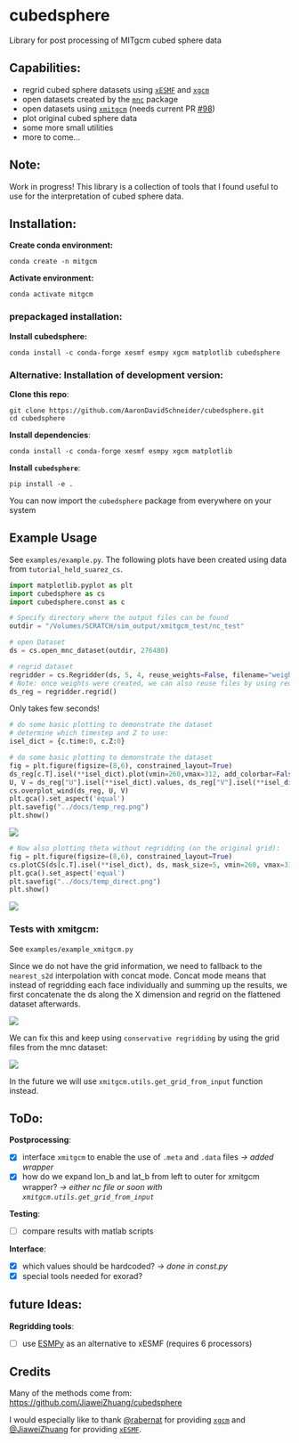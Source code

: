 # cubedsphere
Library for post processing of MITgcm cubed sphere data

## Capabilities:
- regrid cubed sphere datasets using [`xESMF`](https://xesmf.readthedocs.io/en/latest/) and [`xgcm`](https://xgcm.readthedocs.io/en/latest/)
- open datasets created by the [`mnc`](https://mitgcm.readthedocs.io/en/latest/outp_pkgs/outp_pkgs.html#netcdf-i-o-pkg-mnc) package
- open datasets using [`xmitgcm`](https://xmitgcm.readthedocs.io/en/latest/) (needs current PR [#98](https://github.com/MITgcm/xmitgcm/pull/98)) 
- plot original cubed sphere data
- some more small utilities
- more to come...

## Note:
Work in progress! This library is a collection of tools that I found useful to use for the interpretation of cubed sphere data.

## Installation:
**Create conda environment:**<br>
```shell
conda create -n mitgcm
```

**Activate environment:**<br>
```shell
conda activate mitgcm
```

### prepackaged installation:

**Install cubedsphere:**<br>
```shell
conda install -c conda-forge xesmf esmpy xgcm matplotlib cubedsphere
```

### Alternative: Installation of development version:

**Clone this repo**:<br>
```shell
git clone https://github.com/AaronDavidSchneider/cubedsphere.git
cd cubedsphere
```

**Install dependencies**:<br>
```shell
conda install -c conda-forge xesmf esmpy xgcm matplotlib
```

**Install `cubedsphere`**:<br>
```shell
pip install -e .
```

You can now import the `cubedsphere` package from everywhere on your system 
## Example Usage
See `examples/example.py`. The following plots have been created using data from `tutorial_held_suarez_cs`.
```python
import matplotlib.pyplot as plt
import cubedsphere as cs
import cubedsphere.const as c

# Specify directory where the output files can be found
outdir = "/Volumes/SCRATCH/sim_output/xmitgcm_test/nc_test"

# open Dataset
ds = cs.open_mnc_dataset(outdir, 276480)

# regrid dataset
regridder = cs.Regridder(ds, 5, 4, reuse_weights=False, filename="weights", concat_mode=False)
# Note: once weights were created, we can also reuse files by using reuse_weights=True (saves time).
ds_reg = regridder.regrid()
```
Only takes few seconds!
```python
# do some basic plotting to demonstrate the dataset
# determine which timestep and Z to use:
isel_dict = {c.time:0, c.Z:0}

# do some basic plotting to demonstrate the dataset
fig = plt.figure(figsize=(8,6), constrained_layout=True)
ds_reg[c.T].isel(**isel_dict).plot(vmin=260,vmax=312, add_colorbar=False)
U, V = ds_reg["U"].isel(**isel_dict).values, ds_reg["V"].isel(**isel_dict).values
cs.overplot_wind(ds_reg, U, V)
plt.gca().set_aspect('equal')
plt.savefig("../docs/temp_reg.png")
plt.show()

```
![](docs/temp_reg.png)
```python
# Now also plotting theta without regridding (on the original grid):
fig = plt.figure(figsize=(8,6), constrained_layout=True)
cs.plotCS(ds[c.T].isel(**isel_dict), ds, mask_size=5, vmin=260, vmax=312)
plt.gca().set_aspect('equal')
plt.savefig("../docs/temp_direct.png")
plt.show()
```
![](docs/temp_direct.png)

### Tests with xmitgcm:
See `examples/example_xmitgcm.py`

Since we do not have the grid information, we need to fallback to the `nearest_s2d` interpolation with concat mode. Concat mode means that instead of regridding each face individually and summing up the results, we first concatenate the ds along the X dimension and regrid on the flattened dataset afterwards.

![](docs/temp_ascii_reg.png)

We can fix this and keep using `conservative regridding` by using the grid files from the mnc dataset:

![](docs/temp_ascii_input_grid_reg.png)

In the future we will use `xmitgcm.utils.get_grid_from_input` function instead.

## ToDo:
**Postprocessing**:
- [x] interface `xmitgcm` to enable the use of `.meta` and `.data` files *-> added wrapper*
- [x] how do we expand lon_b and lat_b from left to outer for xmitgcm wrapper? *-> either nc file or soon with `xmitgcm.utils.get_grid_from_input`*

**Testing**:
- [ ] compare results with matlab scripts

**Interface**:
- [x] which values should be hardcoded? *-> done in const.py*
- [x] special tools needed for exorad?

## future Ideas:
**Regridding tools**:
- [ ] use [ESMPy](https://gist.github.com/JiaweiZhuang/990e8019c4103aec8353434a88f24b8a) as an alternative to xESMF (requires 6 processors)

## Credits
Many of the methods come from: https://github.com/JiaweiZhuang/cubedsphere

I would especially like to thank [@rabernat](https://github.com/rabernat) for providing  [`xgcm`](https://xgcm.readthedocs.io/en/latest/) and [@JiaweiZhuang](https://github.com/JiaweiZhuang) for providing [`xESMF`](https://xesmf.readthedocs.io/en/latest/).
